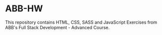 # ABB-HW
This repository contains HTML, CSS, SASS and JavaScript Exercises from ABB's Full Stack Development - Advanced Course.
